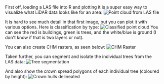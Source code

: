 First off, loading a LAS file into R and plotting it is a super easy way to visualize what LiDAR data looks like for an area:
![Point cloud from LAS file](https://i.imgur.com/73gvnMZ.png)

It is hard to see much detail in that first image, but you can plot it with various options. Here is classification by type:
![Classified point cloud](https://i.imgur.com/lnE9Svh.png)
You can see the red is buildings, green is trees, and the white/blue is ground (I don't know if that is two layers or not).

You can also create CHM rasters, as seen below:
![CHM Raster](https://i.imgur.com/oyxEZT3.png)

Taken further, you can segment and isolate the individual trees from the LAS data:
![Tree segmentation](https://i.imgur.com/hGmVrwC.png)

And also show the crown spread polygons of each individual tree (coloured by height):
![Crown hulls delineated](https://i.imgur.com/dVxvGC5.png)


